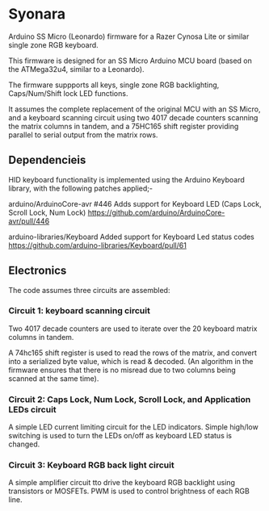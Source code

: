 # Syonara
Arduino SS Micro (Leonardo) firmware for a Razer Cynosa Lite or similar single zone RGB keyboard.

This firmware is designed for an SS Micro Arduino MCU board (based on the ATMega32u4, similar to a Leonardo).

The firmware suppports all keys, single zone RGB backlighting, Caps/Num/Shift lock LED functions.

It assumes the complete replacement of the original MCU with an SS Micro, and a keyboard scanning circuit using two 4017 decade counters scanning the matrix columns in tandem, and a 75HC165 shift register providing parallel to serial output from the matrix rows.

## Dependencieis

HID keyboard functionality is implemented using the Arduino Keyboard library, with the following patches applied;-

arduino/ArduinoCore-avr #446
Adds support for Keyboard LED (Caps Lock, Scroll Lock, Num Lock) 
https://github.com/arduino/ArduinoCore-avr/pull/446

arduino-libraries/Keyboard
Added support for Keyboard Led status codes
https://github.com/arduino-libraries/Keyboard/pull/61

## Electronics

The code assumes three circuits are assembled:

### Circuit 1: keyboard scanning circuit

Two 4017 decade counters are used to iterate over the 20 keyboard matrix columns in tandem.

A 74hc165 shift register is used to read the rows of the matrix, and convert into a serialized byte value, which is read & decoded. (An algorithm in the firmware ensures that there is no misread due to two columns being scanned at the same time).

### Circuit 2: Caps Lock, Num Lock, Scroll Lock, and Application LEDs circuit

A simple LED current limiting circuit for the LED indicators. Simple high/low switching is used to turn the LEDs on/off as keyboard LED status is changed.

### Circuit 3: Keyboard RGB back light circuit

A simple amplifier circuit tto drive the keyboard RGB backlight using transistors or MOSFETs. PWM is used to control brightness of each RGB line.


